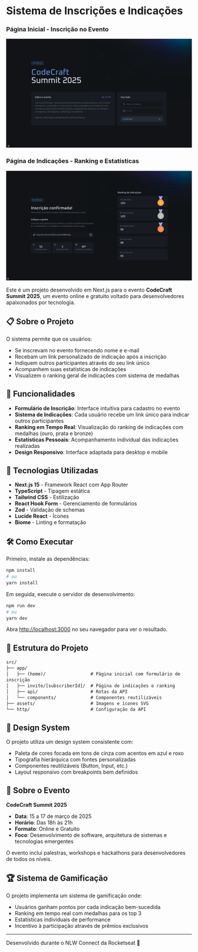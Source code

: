 # Sistema de Inscrições e Indicações

### Página Inicial - Inscrição no Evento
![Página de Inscrição](public/foto-1.png)

### Página de Indicações - Ranking e Estatísticas
![Página de Indicações](public/foto-2.png)

Este é um projeto desenvolvido em Next.js para o evento **CodeCraft Summit 2025**, um evento online e gratuito voltado para desenvolvedores apaixonados por tecnologia.

## 📋 Sobre o Projeto

O sistema permite que os usuários:
- Se inscrevam no evento fornecendo nome e e-mail
- Recebam um link personalizado de indicação após a inscrição
- Indiquem outros participantes através do seu link único
- Acompanhem suas estatísticas de indicações
- Visualizem o ranking geral de indicações com sistema de medalhas

## 🎯 Funcionalidades

- **Formulário de Inscrição**: Interface intuitiva para cadastro no evento
- **Sistema de Indicações**: Cada usuário recebe um link único para indicar outros participantes
- **Ranking em Tempo Real**: Visualização do ranking de indicações com medalhas (ouro, prata e bronze)
- **Estatísticas Pessoais**: Acompanhamento individual das indicações realizadas
- **Design Responsivo**: Interface adaptada para desktop e mobile

## 🚀 Tecnologias Utilizadas

- **Next.js 15** - Framework React com App Router
- **TypeScript** - Tipagem estática
- **Tailwind CSS** - Estilização
- **React Hook Form** - Gerenciamento de formulários
- **Zod** - Validação de schemas
- **Lucide React** - Ícones
- **Biome** - Linting e formatação

## 🛠️ Como Executar

Primeiro, instale as dependências:

```bash
npm install
# ou
yarn install
```

Em seguida, execute o servidor de desenvolvimento:

```bash
npm run dev
# ou
yarn dev
```

Abra [http://localhost:3000](http://localhost:3000) no seu navegador para ver o resultado.

## 📁 Estrutura do Projeto

```
src/
├── app/
│   ├── (home)/                 # Página inicial com formulário de inscrição
│   ├── invite/[subscriberId]/  # Página de indicações e ranking
│   ├── api/                    # Rotas da API
│   └── components/             # Componentes reutilizáveis
├── assets/                     # Imagens e ícones SVG
└── http/                       # Configuração da API
```

## 🎨 Design System

O projeto utiliza um design system consistente com:
- Paleta de cores focada em tons de cinza com acentos em azul e roxo
- Tipografia hierárquica com fontes personalizadas
- Componentes reutilizáveis (Button, Input, etc.)
- Layout responsivo com breakpoints bem definidos

## 📅 Sobre o Evento

**CodeCraft Summit 2025**
- **Data**: 15 a 17 de março de 2025
- **Horário**: Das 18h às 21h
- **Formato**: Online e Gratuito
- **Foco**: Desenvolvimento de software, arquitetura de sistemas e tecnologias emergentes

O evento inclui palestras, workshops e hackathons para desenvolvedores de todos os níveis.

## 🏆 Sistema de Gamificação

O projeto implementa um sistema de gamificação onde:
- Usuários ganham pontos por cada indicação bem-sucedida
- Ranking em tempo real com medalhas para os top 3
- Estatísticas individuais de performance
- Incentivo à participação através de prêmios exclusivos

---

Desenvolvido durante o NLW Connect da Rocketseat 🚀
